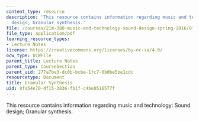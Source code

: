 ```yaml
---
content_type: resource
description: 'This resource contains information regarding music and technology: Sound
  design; Granular synthesis.'
file: /courses/21m-380-music-and-technology-sound-design-spring-2016/0fa54e70df153836fb1fc4be0516577f_MIT21M_380S16_Lec21.pdf
file_type: application/pdf
learning_resource_types:
- Lecture Notes
license: https://creativecommons.org/licenses/by-nc-sa/4.0/
ocw_type: OCWFile
parent_title: Lecture Notes
parent_type: CourseSection
parent_uid: 277a7be3-dc0b-bcbe-1fc7-6b0be5be1cdc
resourcetype: Document
title: Granular Synthesis
uid: 0fa54e70-df15-3836-fb1f-c4be0516577f
---
```

This resource contains information regarding music and technology: Sound design; Granular synthesis.